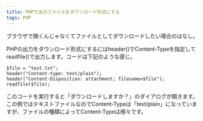 ```yaml
---
title: PHPで出力ファイルをダウンロード形式にする
tags: PHP
---
```


ブラウザで開くんじゃなくてファイルとしてダウンロードしたい場合のはなし。

PHPの出力をダウンロード形式にするにはheader()でContent-Typeを指定してreadfile()で出力します。コードは下記のような感じ。

```php?start_inline=1
$file = "test.txt";
header("Content-type: text/plain");
header("Content-Disposition: attachment; filename=$file");
readfile($file);
```

このコードを実行すると「ダウンロードしますか？」のダイアログが開きます。この例ではテキストファイルなのでContent-Typeは「text/plain」になっていますが、ファイルの種類によってContent-Typeは様々です。
